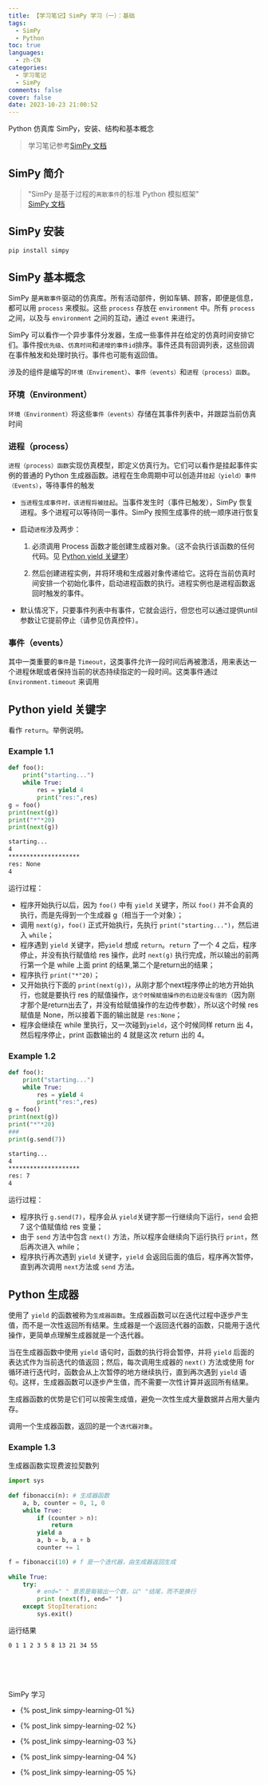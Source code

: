 ```yaml
---
title: 【学习笔记】SimPy 学习（一）：基础
tags:
  - SimPy
  - Python
toc: true
languages:
  - zh-CN
categories: 
  - 学习笔记
  - SimPy
comments: false
cover: false
date: 2023-10-23 21:00:52
---
```


Python 仿真库 SimPy，安装、结构和基本概念

<!-- more -->

> 学习笔记参考[SimPy 文档](https://simpy.readthedocs.io/en/latest/)   

## SimPy 简介

> "SimPy 是基于过程的`离散事件`的标准 Python 模拟框架"  
> [SimPy 文档](https://simpy.readthedocs.io/en/latest/)  

## SimPy 安装
```bash
pip install simpy
```

## SimPy 基本概念

SimPy 是`离散事件`驱动的仿真库。所有活动部件，例如车辆、顾客，即便是信息，都可以用 `process` 来模拟。这些 `process` 存放在 `environment` 中。所有 `process` 之间，以及与 `environment` 之间的互动，通过 `event` 来进行。

SimPy 可以看作一个异步事件分发器，生成一些事件并在给定的仿真时间安排它们。事件按`优先级`、`仿真时间`和`递增的事件id`排序。事件还具有回调列表，这些回调在事件触发和处理时执行。事件也可能有返回值。

涉及的组件是编写的`环境（Envirement）`、`事件（events）`和`进程（process）函数`。

### 环境（Environment）
`环境（Environment）`将这些`事件（events）`存储在其事件列表中，并跟踪当前仿真时间

### 进程（process）
`进程（process）函数`实现仿真模型，即定义仿真行为。它们可以看作是挂起事件实例的普通的 Python 生成器函数。进程在生命周期中可以创造并`挂起（yield）事件（Events）`，等待事件的触发

* `当进程生成事件时，该进程将被挂起`。当事件发生时（事件已触发），SimPy 恢复进程。多个进程可以等待同一事件。SimPy 按照生成事件的统一顺序进行恢复
  
* 启动`进程`涉及两步：
  1. 必须调用 Process 函数才能创建生成器对象。（这不会执行该函数的任何代码。见 [Python yield 关键字](#python-yield-关键字)）
   
  2. 然后创建进程实例，并将环境和生成器对象传递给它。这将在当前仿真时间安排一个初始化事件，启动进程函数的执行。进程实例也是进程函数返回时触发的事件。

* 默认情况下，只要事件列表中有事件，它就会运行，但您也可以通过提供until参数让它提前停止（请参见仿真控件）。

### 事件（events）
其中一类重要的`事件`是 `Timeout`，这类事件允许一段时间后再被激活，用来表达一个进程休眠或者保持当前的状态持续指定的一段时间。这类事件通过 `Environment.timeout` 来调用



## Python yield 关键字

看作 `return`。举例说明。

### Example 1.1

```python
def foo():
    print("starting...")
    while True:
        res = yield 4
        print("res:",res)
g = foo()
print(next(g))
print("*"*20)
print(next(g))
```

```bash
starting...
4
********************
res: None
4
```

运行过程：

* 程序开始执行以后，因为 `foo()` 中有 `yield` 关键字，所以 `foo()` 并不会真的执行，而是先得到一个生成器 g（相当于一个对象）；
* 调用 `next(g)`，`foo()` 正式开始执行，先执行 `print("starting...")`，然后进入 `while`；
* 程序遇到 `yield` 关键字，把`yield` 想成 `return`。`return` 了一个 4 之后，程序停止，并没有执行赋值给 res 操作，此时 `next(g)` 执行完成，所以输出的前两行第一个是 while 上面 print 的结果,第二个是return出的结果；
* 程序执行 `print("*"20)`；
* 又开始执行下面的 `print(next(g))`，从刚才那个next程序停止的地方开始执行，也就是要执行 res 的赋值操作，`这个时候赋值操作的右边是没有值的`（因为刚才那个是return出去了，并没有给赋值操作的左边传参数），所以这个时候 res 赋值是 None，所以接着下面的输出就是 `res:None`；
* 程序会继续在 while 里执行，又一次碰到`yield`，这个时候同样 return 出 4，然后程序停止，print 函数输出的 4 就是这次 return 出的 4。


### Example 1.2

```python
def foo():
    print("starting...")
    while True:
        res = yield 4
        print("res:",res)
g = foo()
print(next(g))
print("*"*20)
###
print(g.send(7))
```

```bash
starting...
4
********************
res: 7
4
```

运行过程：

* 程序执行 `g.send(7)`，程序会从 `yield`关键字那一行继续向下运行，`send` 会把 7 这个值赋值给 res 变量；
* 由于 `send` 方法中包含 `next()` 方法，所以程序会继续向下运行执行 `print`，然后再次进入 while；
* 程序执行再次遇到 `yield` 关键字，`yield` 会返回后面的值后，程序再次暂停，直到再次调用 `next`方法或 `send` 方法。


## Python 生成器

使用了 `yield` 的函数被称为`生成器函数`。生成器函数可以在迭代过程中逐步产生值，而不是一次性返回所有结果。生成器是一个返回迭代器的函数，只能用于迭代操作，更简单点理解生成器就是一个迭代器。

当在生成器函数中使用 `yield` 语句时，函数的执行将会暂停，并将 `yield` 后面的表达式作为当前迭代的值返回；然后，每次调用生成器的 `next()` 方法或使用 for 循环进行迭代时，函数会从上次暂停的地方继续执行，直到再次遇到 `yield` 语句。这样，生成器函数可以逐步产生值，而不需要一次性计算并返回所有结果。

生成器函数的优势是它们可以按需生成值，避免一次性生成大量数据并占用大量内存。

调用一个生成器函数，返回的是一个`迭代器对象`。

### Example 1.3

生成器函数实现费波拉契数列

```python
import sys
 
def fibonacci(n): # 生成器函数
    a, b, counter = 0, 1, 0
    while True:
        if (counter > n): 
            return
        yield a
        a, b = b, a + b
        counter += 1

f = fibonacci(10) # f 是一个迭代器，由生成器返回生成
 
while True:
    try:
        # end=" " 意思是每输出一个数，以" "结尾，而不是换行
        print (next(f), end=" ")
    except StopIteration:
        sys.exit()
```

运行结果

```bash
0 1 1 2 3 5 8 13 21 34 55
```

<br>
<br>
<br>

SimPy 学习  

* {% post_link simpy-learning-01 %}  

* {% post_link simpy-learning-02 %}  

* {% post_link simpy-learning-03 %}

* {% post_link simpy-learning-04 %}

* {% post_link simpy-learning-05 %}